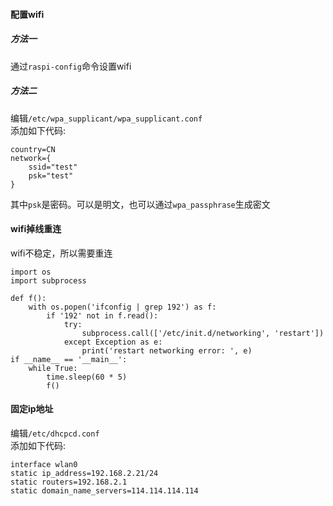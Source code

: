 #### 配置wifi
##### 方法一
通过`raspi-config`命令设置wifi
##### 方法二
编辑`/etc/wpa_supplicant/wpa_supplicant.conf`  
添加如下代码:
```
country=CN
network={
    ssid="test"
    psk="test"
}
```
其中`psk`是密码。可以是明文，也可以通过`wpa_passphrase`生成密文

#### wifi掉线重连
wifi不稳定，所以需要重连
```
import os
import subprocess

def f():
    with os.popen('ifconfig | grep 192') as f:
        if '192' not in f.read():
            try:
                subprocess.call(['/etc/init.d/networking', 'restart'])
            except Exception as e:
                print('restart networking error: ', e)
if __name__ == '__main__':
    while True:
        time.sleep(60 * 5)
        f()
```


#### 固定ip地址
编辑`/etc/dhcpcd.conf`  
添加如下代码:
```
interface wlan0
static ip_address=192.168.2.21/24
static routers=192.168.2.1
static domain_name_servers=114.114.114.114
```
